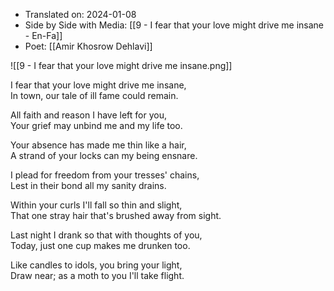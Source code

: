 - Translated on: 2024-01-08   
- Side by Side with Media: [[9 - I fear that your love might drive me insane - En-Fa]]  
- Poet:  [[Amir Khosrow Dehlavi]]

![[9 - I fear that your love might drive me insane.png]]  

I fear that your love might drive me insane,    
In town, our tale of ill fame could remain.

All faith and reason I have left for you,    
Your grief may unbind me and my life too.    
  
Your absence has made me thin like a hair,    
A strand of your locks can my being ensnare.    
  
I plead for freedom from your tresses' chains,    
Lest in their bond all my sanity drains.    
  
Within your curls I'll fall so thin and slight,    
That one stray hair that's brushed away from sight.    
  
Last night I drank so that with thoughts of you,    
Today, just one cup makes me drunken too.    
  
Like candles to idols, you bring your light,    
Draw near; as a moth to you I'll take flight.